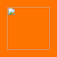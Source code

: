 
<!doctype html>
<html lang="en">
  <head>
    <meta charset="utf-8">
    <meta name="viewport" content="width=device-width, initial-scale=1, shrink-to-fit=no">
    <meta name="author" content="IKovylyaev">
    <meta name="yandex-verification" content="743466c05a8e5d2d" />
    
    <link rel="apple-touch-icon" sizes="57x57" href="{{ site.url }}/img/icon/apple-icon-57x57.png">
    <link rel="apple-touch-icon" sizes="60x60" href="{{ site.url }}/img/icon/apple-icon-60x60.png">
    <link rel="apple-touch-icon" sizes="72x72" href="{{ site.url }}/img/icon/apple-icon-72x72.png">
    <link rel="apple-touch-icon" sizes="76x76" href="{{ site.url }}/img/icon/apple-icon-76x76.png">
    <link rel="apple-touch-icon" sizes="114x114" href="{{ site.url }}/img/icon/apple-icon-114x114.png">
    <link rel="apple-touch-icon" sizes="120x120" href="{{ site.url }}/img/icon/apple-icon-120x120.png">
    <link rel="apple-touch-icon" sizes="144x144" href="{{ site.url }}/img/icon/apple-icon-144x144.png">
    <link rel="apple-touch-icon" sizes="152x152" href="{{ site.url }}/img/icon/apple-icon-152x152.png">
    <link rel="apple-touch-icon" sizes="180x180" href="{{ site.url }}/img/icon/apple-icon-180x180.png">
    <link rel="icon" type="image/png" sizes="192x192"  href="{{ site.url }}/img/icon/android-icon-192x192.png">
    <link rel="icon" type="image/png" sizes="32x32" href="{{ site.url }}/img/icon/favicon-32x32.png">
    <link rel="icon" type="image/png" sizes="96x96" href="{{ site.url }}/img/icon/favicon-96x96.png">
    <link rel="icon" type="image/png" sizes="16x16" href="{{ site.url }}/img/icon/favicon-16x16.png">
    <meta name="msapplication-TileColor" content="#000000">
    <link rel="manifest" href="{{ site.url }}/img/icon/manifest.json">
    <meta name="msapplication-TileImage" content="{{ site.url }}/img/icon/ms-icon-144x144.png">
    <meta name="theme-color" content="#000000">

    <title>{{ page.title }}</title>
    <!-- Primary Meta Tags -->
    <meta name="title" content="Иван Ковыляев - веб-программист">
    <meta name="description" content="Создание веб-сайтов в Санкт-Петербурге. Дизайн адаптивных и полностью кастомизируемых сайтов, использующих простую и понятную систему управления контентом. Видеопроизводство и видеосъемка.">

    <!-- Open Graph / Facebook -->
    <meta property="og:type" content="website">
    <meta property="og:url" content="http://ikovylyaev.com/">
    <meta property="og:title" content="Иван Ковыляев - веб-программист">
    <meta property="og:description" content="Создание веб-сайтов в Санкт-Петербурге. Дизайн адаптивных и полностью кастомизируемых сайтов, использующих простую и понятную систему управления контентом. Видеопроизводство и видеосъемка.">
    <meta property="og:image" content="{{ site.url }}/img/backLogo.png">

    <!-- Twitter -->
    <meta property="twitter:card" content="summary_large_image">
    <meta property="twitter:url" content="http://ikovylyaev.com/">
    <meta property="twitter:title" content="Иван Ковыляев - веб-программист">
    <meta property="twitter:description" content="Создание веб-сайтов в Санкт-Петербурге. Дизайн адаптивных и полностью кастомизируемых сайтов, использующих простую и понятную систему управления контентом. Видеопроизводство и видеосъемка.">
    <meta property="twitter:image" content="{{ site.url }}/img/backLogo.png">
    
    <meta name="google-site-verification" content="TgS-ggzsO117EW73IdP6Ma_BE4pfkBCzV-Xaa8dnBlY" />
    <meta name="yandex-verification" content="743466c05a8e5d2d" />

  <script src="https://ajax.googleapis.com/ajax/libs/jquery/3.2.1/jquery.min.js"></script>
    <link href="https://use.fontawesome.com/releases/v5.0.6/css/all.css" rel="stylesheet">
    <link href="{{ site.url }}/resources/css/kube.css" rel="stylesheet">
    <link href="{{ site.url }}/resources/css/styles.css" rel="stylesheet">
    <link href="{{ site.url }}/resources/css/bootstrap-grid.css" rel="stylesheet">
    <script src="{{ site.url }}/resources/js/kube.min.js"></script>
    <script src="{{ site.url }}/resources/addons/kube-addons.min.js"></script>
    <script src="{{ site.url }}/resources/owl/owl.carousel.min.js"></script>
    <link href="{{ site.url }}/resources/owl/owl.carousel.css" rel="stylesheet">
    <link href="{{ site.url }}/resources/owl/owl.theme.default.css" rel="stylesheet">
    <link href="{{ site.url }}/resources/addons/kube-addons.css" rel="stylesheet">
    
    <script src="https://cdnjs.cloudflare.com/ajax/libs/popper.js/1.12.3/umd/popper.min.js" integrity="sha384-vFJXuSJphROIrBnz7yo7oB41mKfc8JzQZiCq4NCceLEaO4IHwicKwpJf9c9IpFgh" crossorigin="anonymous"></script>

  </head>

  <body>
  <div class='loader' style='position: fixed; top: 0px; left:0px; width: 100%; height: 100%; background: #ff7400; z-index: 10000000;'>
    <img src='{{ site.url }}/img/big.svg' style='height: 100px; position: absolute; top: 50%; left: 50%; transform: translateX(-50%) translateY(-50%);'>
  </div>
  
    {{ content }}
    <script>
    $K.init();
      $(document).ready(function(){
        $("#navbar-mobile").fadeOut(0);
        $(".loader").fadeOut(500);
        $("#nav-toggle").click(function(){
          $("#navbar-mobile").fadeToggle(500);
        })
      });
    </script>
  </body>
</html>
